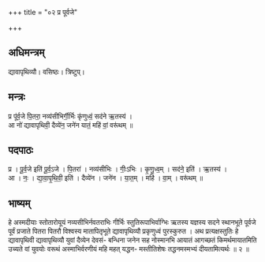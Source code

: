 +++
title = "०२ प्र पूर्वजे"

+++
## अधिमन्त्रम्
द्यावापृथिव्यौ। वसिष्ठः। त्रिष्टुप्।

## मन्त्रः
प्र पू॑र्व॒जे पि॒तरा॒ नव्य॑सीभिर्गी॒र्भिः कृ॑णुध्वं॒ सद॑ने ऋ॒तस्य॑ ।  
आ नो॑ द्यावापृथिवी॒ दैव्ये॑न॒ जने॑न यातं॒ महि॑ वां॒ वरू॑थम् ॥

## पदपाठः
प्र । पू॒र्व॒जे इति॑ पू॒र्व॒ऽजे । पि॒तरा॑ । नव्य॑सीभिः । गीः॒ऽभिः । कृ॒णु॒ध्व॒म् । सद॑ने॒ इति॑ । ऋ॒तस्य॑ ।  
आ । नः॒ । द्या॒वा॒पृ॒थि॒वी॒ इति॑ । दैव्ये॑न । जने॑न । या॒त॒म् । महि॑ । वा॒म् । वरू॑थम् ॥

## भाष्यम्
हे अस्मदीयाः स्तोतारोयूयं नव्यसीभिर्नवतराभिः गीर्भिः स्तुतिरूपाभिर्वाग्भिः ऋतस्य यज्ञस्य सदने स्थानभूते पूर्वजे पूर्वं प्रजाते पितरा पितरौ विश्वस्य मातापितृभूते द्यावापृथिव्यौ प्रकृणुध्वं पुरस्कुरुत । अथ प्रत्यक्षस्तुतिः हे द्यावापृथिवी द्यावापृथिव्यौ युवां दैव्येन देवसं- बन्धिना जनेन सह नोस्मानभि आयातं आगच्छतं किमर्थमायातमिति उच्यते वां युवयोः वरूथं अस्माभिर्वरणीयं महि महत् यद्धन- मस्तीतिशेषः तद्धनमस्मभ्यं दीयतामित्यर्थः ॥ २ ॥